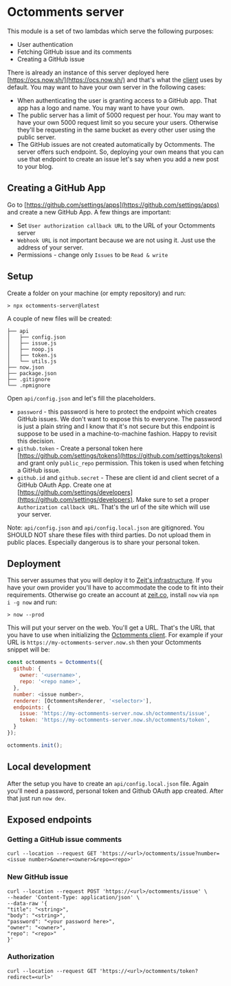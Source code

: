 # Octomments server

This module is a set of two lambdas which serve the following purposes:

- User authentication
- Fetching GitHub issue and its comments
- Creating a GitHub issue

There is already an instance of this server deployed here [https://ocs.now.sh/](https://ocs.now.sh/) and that's what the [client](../client) uses by default. You may want to have your own server in the following cases:

- When authenticating the user is granting access to a GitHub app. That app has a logo and name. You may want to have your own.
- The public server has a limit of 5000 request per hour. You may want to have your own 5000 request limit so you secure your users. Otherwise they'll be requesting in the same bucket as every other user using the public server.
- The GitHub issues are not created automatically by Octomments. The server offers such endpoint. So, deploying your own means that you can use that endpoint to create an issue let's say when you add a new post to your blog.

## Creating a GitHub App

Go to [https://github.com/settings/apps](https://github.com/settings/apps) and create a new GitHub App. A few things are important:

- Set `User authorization callback URL` to the URL of your Octomments server
- `Webhook URL` is not important because we are not using it. Just use the address of your server.
- Permissions - change only `Issues` to be `Read & write`

## Setup

Create a folder on your machine (or empty repository) and run:

```
> npx octomments-server@latest
```

A couple of new files will be created:

```
├── api
│   ├── config.json
│   ├── issue.js
│   ├── noop.js
│   ├── token.js
│   └── utils.js
├── now.json
├── package.json
├── .gitignore
└── .npmignore
```

Open `api/config.json` and let's fill the placeholders.

- `password` - this password is here to protect the endpoint which creates GitHub issues. We don't want to expose this to everyone. The password is just a plain string and I know that it's not secure but this endpoint is suppose to be used in a machine-to-machine fashion. Happy to revisit this decision.
- `github.token` - Create a personal token here [https://github.com/settings/tokens](https://github.com/settings/tokens) and grant only `public_repo` permission. This token is used when fetching a GitHub issue.
- `github.id` and `github.secret` - These are client id and client secret of a GitHub OAuth App. Create one at [https://github.com/settings/developers](https://github.com/settings/developers). Make sure to set a proper `Authorization callback URL`. That's the url of the site which will use your server.

Note: `api/config.json` and `api/config.local.json` are gitignored. You SHOULD NOT share these files with third parties. Do not upload them in public places. Especially dangerous is to share your personal token.

## Deployment

This server assumes that you will deploy it to [Zeit's infrastructure](https://zeit.co/). If you have your own provider you'll have to accommodate the code to fit into their requirements. Otherwise go create an account at [zeit.co](https://zeit.co/), install `now` via `npm i -g now` and run:

```
> now --prod
```

This will put your server on the web. You'll get a URL. That's the URL that you have to use when initializing the [Octomments client](../client). For example if your URL is `https://my-octomments-server.now.sh` then your Octomments snippet will be:

```js
const octomments = Octomments({
  github: {
    owner: '<username>',
    repo: '<repo name>',
  },
  number: <issue number>,
  renderer: [OctommentsRenderer, '<selector>'],
  endpoints: {
    issue: 'https://my-octomments-server.now.sh/octomments/issue',
    token: 'https://my-octomments-server.now.sh/octomments/token',
  }
});

octomments.init();
```

## Local development

After the setup you have to create an `api/config.local.json` file. Again you'll need a password, personal token and Github OAuth app created. After that just run `now dev`.

## Exposed endpoints

### Getting a GitHub issue comments

```
curl --location --request GET 'https://<url>/octomments/issue?number=<issue number>&owner=<owner>&repo=<repo>'
```

### New GitHub issue

```
curl --location --request POST 'https://<url>/octomments/issue' \
--header 'Content-Type: application/json' \
--data-raw '{
"title": "<string>",
"body": "<string>",
"password": "<your password here>",
"owner": "<owner>",
"repo": "<repo>"
}'
```

### Authorization

```
curl --location --request GET 'https://<url>/octomments/token?redirect=<url>'
```
